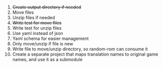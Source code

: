 1. ~~Create output directory if needed~~
1. Move files
1. Unzip files if needed
1. ~~Write test for move files~~
1. Write test for unzip files
1. Use yaml instead of json
1. Yaml schema for easier management
1. Only move/unzip if file is new
1. Write file to move/unzip directory, so random-rom can consume it
1. Create a separate project that maps translation names to original game names, and use it as a submodule